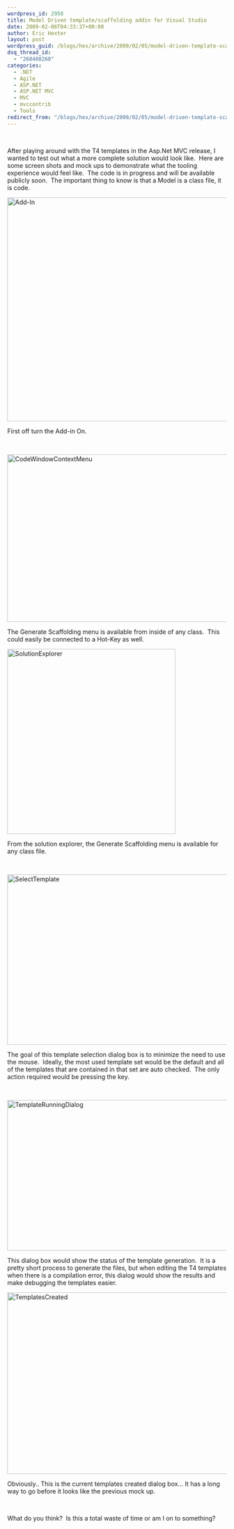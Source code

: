 ```yaml
---
wordpress_id: 2958
title: Model Driven template/scaffolding addin for Visual Studio
date: 2009-02-06T04:33:37+00:00
author: Eric Hexter
layout: post
wordpress_guid: /blogs/hex/archive/2009/02/05/model-driven-template-scaffolding-addin-for-visual-studio.aspx
dsq_thread_id:
  - "268488260"
categories:
  - .NET
  - Agile
  - ASP.NET
  - ASP.NET MVC
  - MVC
  - mvccontrib
  - Tools
redirect_from: "/blogs/hex/archive/2009/02/05/model-driven-template-scaffolding-addin-for-visual-studio.aspx/"
---
```

&#160;

After playing around with the T4 templates in the Asp.Net MVC release, I wanted to test out what a more complete solution would look like.&#160; Here are some screen shots and mock ups to demonstrate what the tooling experience would feel like.&#160; The code is in progress and will be available publicly soon.&#160; The important thing to know is that a Model is a class file, it is code.

[<img style="border-right: 0px;border-top: 0px;border-left: 0px;border-bottom: 0px" height="514" alt="Add-In" src="http://lostechies.com/erichexter/files/2011/03/Add-In_thumb_2539960A.png" width="763" border="0" />](http://lostechies.com/erichexter/files/2011/03/Add-In_25A5C8FF.png) 

First off turn the Add-in On.

&#160;

[<img style="border-right: 0px;border-top: 0px;border-left: 0px;border-bottom: 0px" height="385" alt="CodeWindowContextMenu" src="http://lostechies.com/erichexter/files/2011/03/CodeWindowContextMenu_thumb_4337A3FE.png" width="760" border="0" />](http://lostechies.com/erichexter/files/2011/03/CodeWindowContextMenu_2F1E8775.png) </p> 

The Generate Scaffolding menu is available from inside of any class.&#160; This could easily be connected to a Hot-Key as well.

[<img style="border-right: 0px;border-top: 0px;border-left: 0px;border-bottom: 0px" height="425" alt="SolutionExplorer" src="http://lostechies.com/erichexter/files/2011/03/SolutionExplorer_thumb_05C73F77.png" width="386" border="0" />](http://lostechies.com/erichexter/files/2011/03/SolutionExplorer_7B09E821.png) 

From the solution explorer, the Generate Scaffolding menu is available for any class file.

&#160;

[<img style="border-right: 0px;border-top: 0px;border-left: 0px;border-bottom: 0px" height="391" alt="SelectTemplate" src="http://lostechies.com/erichexter/files/2011/03/SelectTemplate_thumb_1F8B4FD9.png" width="909" border="0" />](http://lostechies.com/erichexter/files/2011/03/SelectTemplate_20CFE8B8.png) </p> 

The goal of this template selection dialog box is to minimize the need to use the mouse.&#160; Ideally, the most used template set would be the default and all of the templates that are contained in that set are auto checked.&#160; The only action required would be pressing the <enter> key.

&#160;

[<img style="border-right: 0px;border-top: 0px;border-left: 0px;border-bottom: 0px" height="346" alt="TemplateRunningDialog" src="http://lostechies.com/erichexter/files/2011/03/TemplateRunningDialog_thumb_4AEF70D3.png" width="917" border="0" />](http://lostechies.com/erichexter/files/2011/03/TemplateRunningDialog_24F9C07D.png) 

This dialog box would show the status of the template generation.&#160; It is a pretty short process to generate the files, but when editing the T4 templates when there is a compilation error, this dialog would show the results and make debugging the templates easier. 

[<img style="border-right: 0px;border-top: 0px;border-left: 0px;border-bottom: 0px" height="417" alt="TemplatesCreated" src="http://lostechies.com/erichexter/files/2011/03/TemplatesCreated_thumb_5710EAFA.png" width="688" border="0" />](http://lostechies.com/erichexter/files/2011/03/TemplatesCreated_22708EBF.png) 

Obviously.. This is the current templates created dialog box… It has a long way to go before it looks like the previous mock up.

&#160;

What do you think?&#160; Is this a total waste of time or am I on to something?